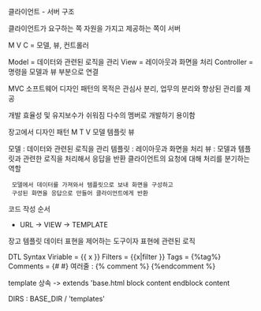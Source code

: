클라이언트 - 서버 구조

클라이언트가 요구하는 쪽
자원을 가지고 제공하는 쪽이 서버

M V C = 모델, 뷰, 컨트롤러

Model = 데이터와 관련된 로직을 관리
View = 레이아웃과 화면을 처리
Controller = 명령을 모델과 뷰 부분으로 연결

MVC 소프트웨어 디자인 패턴의 목적은
관심사 분리, 업무의 분리와 향상된 관리를 제공

개발 효율성 및 유지보수가 쉬워짐
다수의 멤버로 개발하기 용이함

장고에서 디자인 패턴
    M T V
    모델
    템플릿
    뷰

모델 : 데이터와 관련된 로직을 관리
템플릿 : 레이아웃과 화면을 처리
뷰 : 모델과 템플릿과 관련한 로직을 처리해서 응답을 반환
     클라이언트의 요청에 대해 처리를 분기하는 역할

     모델에서 데이터를 가져와서 템플릿으로 보내 화면을 구성하고
     구성된 화면을 응답으로 만들어 클라이언트에게 반환


코드 작성 순서
- URL -> VIEW -> TEMPLATE

장고 템플릿
    데이터 표현을 제어하는 도구이자 표현에 관련된 로직

DTL Syntax
    Viriable = {{ x }}
    Filters = {{x|filter }}
    Tags = {%tag%}
    Comments = {# #}
               여러줄 : {% comment %} {%endcomment %}

template 상속
-> extends 'base.html
block content
endblock content

DIRS : BASE_DIR / 'templates'